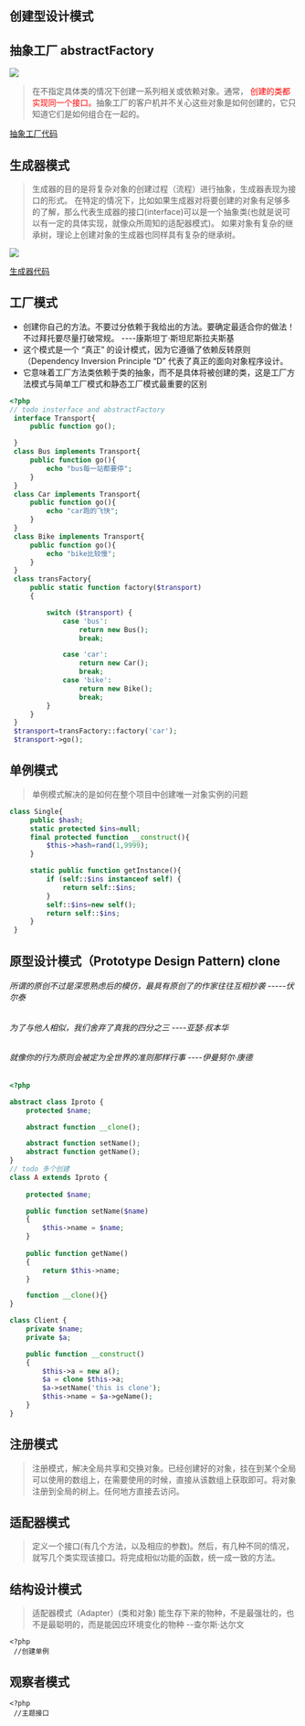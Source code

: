 ## 创建型设计模式

## 抽象工厂 abstractFactory

![](app/Factory/abstractFactory/abstractFactory.jpg)

> 在不指定具体类的情况下创建一系列相关或依赖对象。通常，
> <span style="color:red;">创建的类都实现同一个接口。</span>抽象工厂的客户机并不关心这些对象是如何创建的，它只知道它们是如何组合在一起的。

[抽象工厂代码](https://github.com/gaotiefeng/ttnote/tree/master/docs/language/php/app/Factory/)

## 生成器模式

>生成器的目的是将复杂对象的创建过程（流程）进行抽象，生成器表现为接口的形式。
在特定的情况下，比如如果生成器对将要创建的对象有足够多的了解，那么代表生成器的接口(interface)可以是一个抽象类(也就是说可以有一定的具体实现，就像众所周知的适配器模式)。
如果对象有复杂的继承树，理论上创建对象的生成器也同样具有复杂的继承树。
>
![](app/Builder/builder.png)

[生成器代码](https://github.com/gaotiefeng/ttnote/tree/master/docs/language/php/app/Builder/)

## 工厂模式
- 创建你自己的方法。不要过分依赖于我给出的方法。要确定最适合你的做法！不过拜托要尽量打破常规。 ----康斯坦丁·斯坦尼斯拉夫斯基
- 这个模式是一个 “真正” 的设计模式，因为它遵循了依赖反转原则（Dependency Inversion Principle “D” 代表了真正的面向对象程序设计。
- 它意味着工厂方法类依赖于类的抽象，而不是具体将被创建的类，这是工厂方法模式与简单工厂模式和静态工厂模式最重要的区别

```php
<?php
// todo insterface and abstractFactory
 interface Transport{
     public function go();

 }
 class Bus implements Transport{
     public function go(){
         echo "bus每一站都要停";
     }
 }
 class Car implements Transport{
     public function go(){
         echo "car跑的飞快";
     }
 }
 class Bike implements Transport{
     public function go(){
         echo "bike比较慢";
     }
 }
 class transFactory{
     public static function factory($transport)
     {

         switch ($transport) {
             case 'bus':
                 return new Bus();
                 break;

             case 'car':
                 return new Car();
                 break;
             case 'bike':
                 return new Bike();
                 break;
         }
     }
 }
 $transport=transFactory::factory('car');
 $transport->go();
 ```

## 单例模式
> 单例模式解决的是如何在整个项目中创建唯一对象实例的问题


```php
class Single{
     public $hash;
     static protected $ins=null;
     final protected function __construct(){
         $this->hash=rand(1,9999);
     }

     static public function getInstance(){
         if (self::$ins instanceof self) {
             return self::$ins;
         }
         self::$ins=new self();
         return self::$ins;
     }
 }
 ```




## 原型设计模式（Prototype Design Pattern) clone
###### 所谓的原创不过是深思熟虑后的模仿，最具有原创了的作家往往互相抄袭  -----伏尔泰
###### 为了与他人相似，我们舍弃了真我的四分之三  ----亚瑟·叔本华
###### 就像你的行为原则会被定为全世界的准则那样行事  ----伊曼努尔·康德

```php
<?php

abstract class Iproto {
    protected $name;

    abstract function __clone();

    abstract function setName();
    abstract function getName();
}
// todo 多个创建
class A extends Iproto {
    
    protected $name;

    public function setName($name)
    {
        $this->name = $name;
    }
    
    public function getName()
    {
        return $this->name;
    }

    function __clone(){}
}

class Client {
    private $name;
    private $a;

    public function __construct()
    {
        $this->a = new a();
        $a = clone $this->a;
        $a->setName('this is clone');
        $this->name = $a->geName();
    }
}
```


## 注册模式
>注册模式，解决全局共享和交换对象。已经创建好的对象，挂在到某个全局可以使用的数组上，在需要使用的时候，直接从该数组上获取即可。将对象注册到全局的树上。任何地方直接去访问。

## 适配器模式
>定义一个接口(有几个方法，以及相应的参数)。然后，有几种不同的情况，就写几个类实现该接口。将完成相似功能的函数，统一成一致的方法。


## 结构设计模式
> 适配器模式（Adapter）(类和对象)
> 能生存下来的物种，不是最强壮的，也不是最聪明的，而是能因应环境变化的物种 --查尔斯·达尔文


```
<?php
 //创建单例  
 ```
 
## 观察者模式

```
<?php
 //主题接口
 ```
